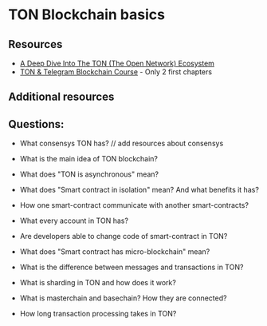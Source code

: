 # TON Blockchain basics

## Resources

* [A Deep Dive Into The TON (The Open Network) Ecosystem](https://okxventures.medium.com/a-deep-dive-into-the-ton-the-open-network-ecosystem-34376fdd6082)
* [TON & Telegram Blockchain Сourse](https://stepik.org/course/176754/syllabus) - Only 2 first chapters

## Additional resources



## Questions:

* What consensys TON has? // add resources about consensys
* What is the main idea of TON blockchain?
* What does "TON is asynchronous" mean?
* What does "Smart contract in isolation" mean? And what benefits it has?
* How one smart-contract communicate with another smart-contracts?
  
* What every account in TON has?
* Are developers able to change code of smart-contract in TON?
* What does "Smart contract has micro-blockchain" mean?
* What is the difference between messages and transactions in TON?

* What is sharding in TON and how does it work?
* What is masterchain and basechain? How they are connected?
* How long transaction processing takes in TON?
